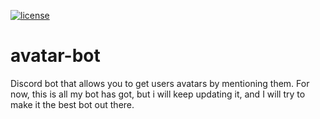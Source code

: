 [![license](https://img.shields.io/github/license/mashape/apistatus.svg) ](LICENSE)

# avatar-bot
Discord bot that allows you to get users avatars by mentioning them. For now, this is all my bot has got, but i will keep updating it, and I will try to make it the best bot out there.
